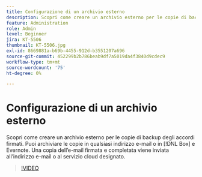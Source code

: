 ```yaml
---
title: Configurazione di un archivio esterno
description: Scopri come creare un archivio esterno per le copie di backup degli accordi firmati.
feature: Administration
role: Admin
level: Beginner
jira: KT-5506
thumbnail: KT-5506.jpg
exl-id: 8669881a-b69b-4455-912d-b3551207a696
source-git-commit: 452299b2b786beab9df7a5019da4f3840d9cdec9
workflow-type: tm+mt
source-wordcount: '75'
ht-degree: 0%

---
```


# Configurazione di un archivio esterno

Scopri come creare un archivio esterno per le copie di backup degli accordi firmati. Puoi archiviare le copie in qualsiasi indirizzo e-mail o in [!DNL Box] e Evernote. Una copia dell’e-mail firmata e completata viene inviata all’indirizzo e-mail o al servizio cloud designato.

>[!VIDEO](https://video.tv.adobe.com/v/3409072?quality=12&learn=on&hidetitle=true)